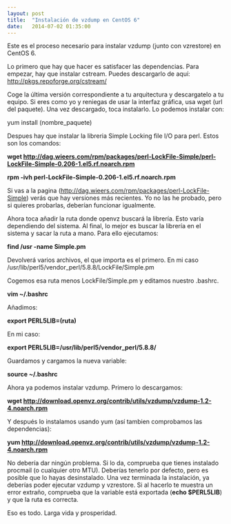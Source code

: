 ```yaml
---
layout: post
title:  "Instalación de vzdump en CentOS 6"
date:   2014-07-02 01:35:00
---
```


Este es el proceso necesario para instalar vzdump (junto con vzrestore) en CentOS 6.

Lo primero que hay que hacer es satisfacer las dependencias. Para empezar, hay que instalar cstream. Puedes descargarlo de aquí: http://pkgs.repoforge.org/cstream/

Coge la última versión correspondiente a tu arquitectura y descargatelo a tu equipo. Si eres como yo y reniegas de usar la interfaz gráfica, usa wget (url del paquete). Una vez descargado, toca instalarlo. Lo podemos instalar con:

yum install (nombre_paquete)

Despues hay que instalar la libreria Simple Locking file I/O para perl. Estos son los comandos:

**wget http://dag.wieers.com/rpm/packages/perl-LockFile-Simple/perl-LockFile-Simple-0.206-1.el5.rf.noarch.rpm**

**rpm -ivh perl-LockFile-Simple-0.206-1.el5.rf.noarch.rpm**

Si vas a la pagina (http://dag.wieers.com/rpm/packages/perl-LockFile-Simple) verás que hay versiones más recientes. Yo no las he probado, pero si quieres probarlas, deberían funcionar igualmente.

Ahora toca añadir la ruta donde openvz buscará la librería. Esto varía dependiendo del sistema. Al final, lo mejor es buscar la librería en el sistema y sacar la ruta a mano. Para ello ejecutamos:

**find /usr -name Simple.pm**

Devolverá varios archivos, el que importa es el primero. En mi caso /usr/lib/perl5/vendor_perl/5.8.8/LockFile/Simple.pm

Cogemos esa ruta menos LockFile/Simple.pm y editamos nuestro .bashrc. 

**vim ~/.bashrc**

Añadimos:

**export PERL5LIB=(ruta)**

En mi caso:

**export PERL5LIB=/usr/lib/perl5/vendor_perl/5.8.8/**

Guardamos y cargamos la nueva variable:

**source ~/.bashrc**

Ahora ya podemos instalar vzdump. Primero lo descargamos:

**wget http://download.openvz.org/contrib/utils/vzdump/vzdump-1.2-4.noarch.rpm**

Y después lo instalamos usando yum (así tambien comprobamos las dependencias):

**yum http://download.openvz.org/contrib/utils/vzdump/vzdump-1.2-4.noarch.rpm**

No debería dar ningún problema. Si lo da, comprueba que tienes instalado procmail (o cualquier otro MTU). Deberías tenerlo por defecto, pero es posible que lo hayas desinstalado. Una vez terminada la instalación, ya deberías poder ejecutar vzdump y vzrestore. Si al hacerlo te muestra un error extraño, comprueba que la variable está exportada (**echo $PERL5LIB**) y que la ruta es correcta.

Eso es todo. Larga vida y prosperidad.
